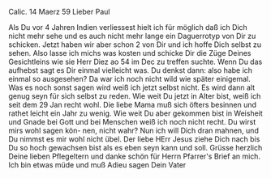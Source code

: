 

 Calic. 14 Maerz 59
Lieber Paul

Als Du vor 4 Jahren Indien verliessest hielt ich für möglich daß ich Dich nicht mehr sehe und es auch nicht mehr lange ein Daguerrotyp von Dir zu schicken. Jetzt haben wir aber schon 2 von Dir und ich hoffe Dich selbst zu sehen. Also lasse ich michs was kosten und schicke Dir die Züge Deines Gesichtleins wie sie Herr Diez ao
54 im Dec zu treffen suchte.
Wenn Du das aufhebst sagt es Dir
einmal vielleicht was. Du denkst
dann: also habe ich einmal so
ausgesehen? Da war ich noch nicht
wild wie später einigemal. Was es
noch sonst sagen wird weiß ich
jetzt selbst nicht. Es wird dann
alt genug seyn für sich selbst zu
reden. Wie weit Du jetzt in Alter
bist, weiß ich seit dem 29 Jan recht
wohl. Die liebe Mama muß sich öfters
besinnen und rathet leicht ein Jahr
zu wenig. Wie weit Du aber gekommen
bist in Weisheit und Gnade bei Gott
und bei Menschen weiß ich noch nicht
recht. Du wirst mirs wohl sagen kön-
nen, nicht wahr? Nun ich will Dich
dran mahnen, und Du nimmst es mir wohl
nicht übel. Der liebe HErr Jesus ziehe
Dich nach bis Du so hoch gewachsen bist als es eben seyn kann und soll. Grüsse herzlich Deine lieben Pflegeltern und danke schön für Herrn Pfarrer's Brief an mich. Ich bin etwas müde und muß Adieu sagen
 Dein Vater
